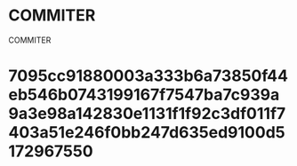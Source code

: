 # COMMITER
COMMITER






# 7095cc91880003a333b6a73850f44eb546b0743199167f7547ba7c939a9a3e98a142830e1131f1f92c3df011f7403a51e246f0bb247d635ed9100d5172967550
